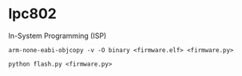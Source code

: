 # lpc802
In-System Programming (ISP)

`arm-none-eabi-objcopy -v -O binary <firmware.elf> <firmware.py>`

`python flash.py <firmware.py>`
